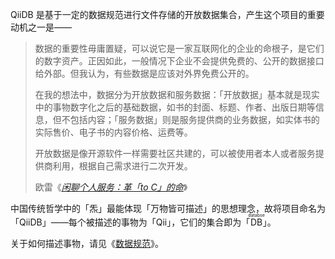 QiiDB 是基于一定的数据规范进行文件存储的开放数据集合，产生这个项目的重要动机之一是——

<blockquote>
  <p>数据的重要性毋庸置疑，可以说它是一家互联网化的企业的命根子，是它们的数字资产。正因如此，一般情况下企业不会提供免费的、公开的数据接口给外部。但我认为，有些数据是应该对外界免费公开的。</p>
  <p>在我的想法中，数据分为开放数据和服务数据：「开放数据」基本就是现实中的事物数字化之后的基础数据，如书的封面、标题、作者、出版日期等信息，但不包括内容；「服务数据」则是服务提供商的业务数据，如实体书的实际售价、电子书的内容价格、运费等。</p>
  <p>开放数据是像开源软件一样需要社区共建的，可以被使用者本人或者服务提供商利用，根据自己需求进行二次开发。</p>
  <footer>欧雷《<cite><a href="https://ourai.ws/posts/brief-introduction-to-individual-centered-services/" target="_blank" rel="external nofollow">闲聊个人服务：革「to C」的命</a></cite>》</footer>
</blockquote>

中国传统哲学中的「炁」最能体现「万物皆可描述」的思想理念，故将项目命名为「QiiDB」——每个被描述的事物为「Qii」，它们的集合即为「<ruby><rb>DB</rb><rp>（</rp><rt>databse</rt><rp>）</rp></ruby>」。

关于如何描述事物，请见《[数据规范](/guides/spec/)》。
